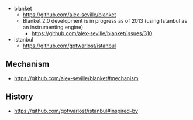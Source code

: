 * blanket
  * https://github.com/alex-seville/blanket
  * Blanket 2.0 development is in progress as of 2013 (using Istanbul as an instrumenting engine)
    * https://github.com/alex-seville/blanket/issues/310
* istanbul
  * https://github.com/gotwarlost/istanbul

## Mechanism

* https://github.com/alex-seville/blanket#mechanism

## History

* https://github.com/gotwarlost/istanbul#inspired-by
